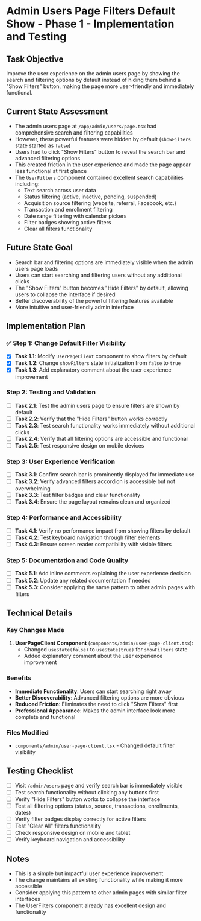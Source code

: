 # Admin Users Page Filters Default Show - Phase 1 - Implementation and Testing

## Task Objective
Improve the user experience on the admin users page by showing the search and filtering options by default instead of hiding them behind a "Show Filters" button, making the page more user-friendly and immediately functional.

## Current State Assessment
- The admin users page at `/app/admin/users/page.tsx` had comprehensive search and filtering capabilities
- However, these powerful features were hidden by default (`showFilters` state started as `false`)
- Users had to click "Show Filters" button to reveal the search bar and advanced filtering options
- This created friction in the user experience and made the page appear less functional at first glance
- The `UserFilters` component contained excellent search capabilities including:
  - Text search across user data
  - Status filtering (active, inactive, pending, suspended)
  - Acquisition source filtering (website, referral, Facebook, etc.)
  - Transaction and enrollment filtering
  - Date range filtering with calendar pickers
  - Filter badges showing active filters
  - Clear all filters functionality

## Future State Goal
- Search bar and filtering options are immediately visible when the admin users page loads
- Users can start searching and filtering users without any additional clicks
- The "Show Filters" button becomes "Hide Filters" by default, allowing users to collapse the interface if desired
- Better discoverability of the powerful filtering features available
- More intuitive and user-friendly admin interface

## Implementation Plan

### ✅ Step 1: Change Default Filter Visibility
- [x] **Task 1.1**: Modify `UserPageClient` component to show filters by default
- [x] **Task 1.2**: Change `showFilters` state initialization from `false` to `true`
- [x] **Task 1.3**: Add explanatory comment about the user experience improvement

### Step 2: Testing and Validation
- [ ] **Task 2.1**: Test the admin users page to ensure filters are shown by default
- [ ] **Task 2.2**: Verify that the "Hide Filters" button works correctly
- [ ] **Task 2.3**: Test search functionality works immediately without additional clicks
- [ ] **Task 2.4**: Verify that all filtering options are accessible and functional
- [ ] **Task 2.5**: Test responsive design on mobile devices

### Step 3: User Experience Verification
- [ ] **Task 3.1**: Confirm search bar is prominently displayed for immediate use
- [ ] **Task 3.2**: Verify advanced filters accordion is accessible but not overwhelming
- [ ] **Task 3.3**: Test filter badges and clear functionality
- [ ] **Task 3.4**: Ensure the page layout remains clean and organized

### Step 4: Performance and Accessibility
- [ ] **Task 4.1**: Verify no performance impact from showing filters by default
- [ ] **Task 4.2**: Test keyboard navigation through filter elements
- [ ] **Task 4.3**: Ensure screen reader compatibility with visible filters

### Step 5: Documentation and Code Quality
- [ ] **Task 5.1**: Add inline comments explaining the user experience decision
- [ ] **Task 5.2**: Update any related documentation if needed
- [ ] **Task 5.3**: Consider applying the same pattern to other admin pages with filters

## Technical Details

### Key Changes Made
1. **UserPageClient Component** (`components/admin/user-page-client.tsx`):
   - Changed `useState(false)` to `useState(true)` for `showFilters` state
   - Added explanatory comment about the user experience improvement

### Benefits
- **Immediate Functionality**: Users can start searching right away
- **Better Discoverability**: Advanced filtering options are more obvious
- **Reduced Friction**: Eliminates the need to click "Show Filters" first
- **Professional Appearance**: Makes the admin interface look more complete and functional

### Files Modified
- `components/admin/user-page-client.tsx` - Changed default filter visibility

## Testing Checklist
- [ ] Visit `/admin/users` page and verify search bar is immediately visible
- [ ] Test search functionality without clicking any buttons first
- [ ] Verify "Hide Filters" button works to collapse the interface
- [ ] Test all filtering options (status, source, transactions, enrollments, dates)
- [ ] Verify filter badges display correctly for active filters
- [ ] Test "Clear All" filters functionality
- [ ] Check responsive design on mobile and tablet
- [ ] Verify keyboard navigation and accessibility

## Notes
- This is a simple but impactful user experience improvement
- The change maintains all existing functionality while making it more accessible
- Consider applying this pattern to other admin pages with similar filter interfaces
- The UserFilters component already has excellent design and functionality 